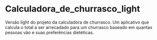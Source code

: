 # Calculadora_de_churrasco_light
Versão light do projeto da calculadora de churrasco. Um aplicativo que calcula o total a ser arrecadado para um churrasco baseado em quantas pessoas vão e suas preferências dietéticas.
